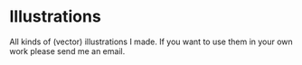 Illustrations
=============
All kinds of (vector) illustrations I made. If you want to use them in your own 
work please send me an email.
